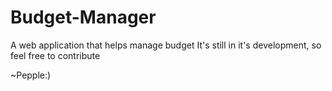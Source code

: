 # Budget-Manager
A web application that helps manage budget
It's still in it's development, 
so feel free to contribute

~Pepple:)
